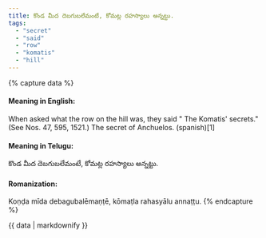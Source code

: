 ```yaml
---
title: కొండ మీద దెబగుబలేమంటే, కోమట్ల రహస్యాలు అన్నట్టు.
tags:
  - "secret"
  - "said"
  - "row"
  - "komatis"
  - "hill"
---
```


{% capture data %}
#### Meaning in English:
When asked what the row on the hill was, they said " The Komatis' secrets."
(See Nos. 47, 595, 1521.)
The secret of Anchuelos. (spanish)[1]

#### Meaning in Telugu:
కొండ మీద దెబగుబలేమంటే, కోమట్ల రహస్యాలు అన్నట్టు.

#### Romanization:
Koṇḍa mīda debagubalēmaṇṭē, kōmaṭla rahasyālu annaṭṭu.
{% endcapture %}

{{ data | markdownify }}

